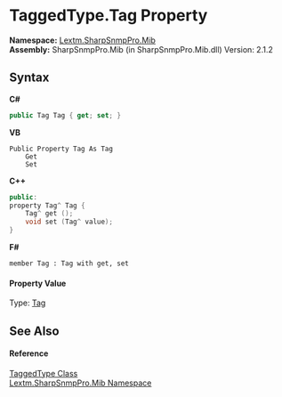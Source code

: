 # TaggedType.Tag Property 
 

**Namespace:**&nbsp;<a href="N_Lextm_SharpSnmpPro_Mib">Lextm.SharpSnmpPro.Mib</a><br />**Assembly:**&nbsp;SharpSnmpPro.Mib (in SharpSnmpPro.Mib.dll) Version: 2.1.2

## Syntax

**C#**<br />
``` C#
public Tag Tag { get; set; }
```

**VB**<br />
``` VB
Public Property Tag As Tag
	Get
	Set
```

**C++**<br />
``` C++
public:
property Tag^ Tag {
	Tag^ get ();
	void set (Tag^ value);
}
```

**F#**<br />
``` F#
member Tag : Tag with get, set

```


#### Property Value
Type: <a href="T_Lextm_SharpSnmpPro_Mib_Tag">Tag</a>

## See Also


#### Reference
<a href="T_Lextm_SharpSnmpPro_Mib_TaggedType">TaggedType Class</a><br /><a href="N_Lextm_SharpSnmpPro_Mib">Lextm.SharpSnmpPro.Mib Namespace</a><br />